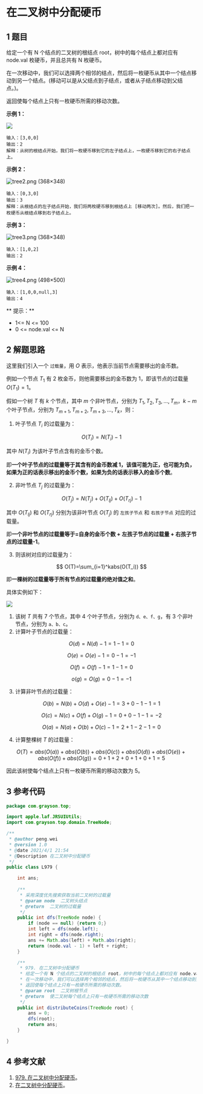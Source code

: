 # 在二叉树中分配硬币

## 1 题目

给定一个有 N 个结点的二叉树的根结点 root，树中的每个结点上都对应有 node.val 枚硬币，并且总共有 N 枚硬币。

在一次移动中，我们可以选择两个相邻的结点，然后将一枚硬币从其中一个结点移动到另一个结点。(移动可以是从父结点到子结点，或者从子结点移动到父结点。)。

返回使每个结点上只有一枚硬币所需的移动次数。

**示例 1：**

![](../../../media/202104/2021-04-02_193340.png)

```
输入：[3,0,0]
输出：2
解释：从树的根结点开始，我们将一枚硬币移到它的左子结点上，一枚硬币移到它的右子结点上。
```

**示例 2：**

![tree2.png (368×348)](../../../media/202104/2021-04-02_193407.png)

```
输入：[0,3,0]
输出：3
解释：从根结点的左子结点开始，我们将两枚硬币移到根结点上 [移动两次]。然后，我们把一枚硬币从根结点移到右子结点上。
```

**示例 3：**

![tree3.png (368×348)](../../../media/202104/2021-04-02_193421.png)

```
输入：[1,0,2]
输出：2
```

**示例 4：**

![tree4.png (498×500)](../../../media/202104/2021-04-02_193440.png)

```
输入：[1,0,0,null,3]
输出：4
```

** 提示：**

* 1<= N <= 100
* 0 <= node.val <= N

## 2 解题思路

这里我们引入一个 `过载量`，用 $O$ 表示，他表示当前节点需要移出的金币数。

例如一个节点 $T_1$ 有 2 枚金币，则他需要移出的金币数为 1，即该节点的过载量 $O(T_1)=1$。

假如一个树 $T$ 有 $k$ 个节点，其中 $m$ 个非叶节点，分别为 $T_1,T_2,T_3,...,T_m$，$k-m$ 个叶子节点，分别为 $T_{m+1},T_{m+2},T_{m+3},...,T_k$，则：

1. 叶子节点 $T_i$ 的过载量为：

$$
O(T_i)=N(T_i)-1
$$

其中 $N(T_i)$ 为该叶子节点含有的金币个数。

即**一个叶子节点的过载量等于其含有的金币数减 1，该值可能为正，也可能为负，如果为正的话表示移出的金币个数，如果为负的话表示移入的金币个数**。

2. 非叶节点 $T_j$ 的过载量为：

$$
O(T_j)=N(T_j)+O(T_{lj})+O(T_{rj})-1
$$

其中 $O(T_{lj})$ 和 $O(T_{rj})$ 分别为该非叶节点 $O(T_j)$ 的 `左孩子节点` 和 `右孩子节点` 对应的过载量。

即**一个非叶节点的过载量等于=自身的金币个数 + 左孩子节点的过载量 + 右孩子节点的过载量-1**。

3. 则该树对应的过载量为：

$$
O(T)=\sum_{i=1}^kabs(O(T_i))
$$

即**一棵树的过载量等于所有节点的过载量的绝对值之和**。

具体实例如下：

![](../../../media/202104/2021-04-02_201811.png)

1. 该树 $T$ 共有 7 个节点，其中 4 个叶子节点，分别为 `d、e、f、g`，有 3 个非叶节点，分别为 `a、b、c`。
2. 计算叶子节点的过载量：

$$
O(d)=N(d)-1=1-1=0
$$

$$
O(e)=O(e)-1=0-1=-1
$$

$$
O(f)=O(f)-1=1-1=0
$$

$$
o(g)=O(g)=0-1=-1
$$

3. 计算非叶节点的过载量：

$$
O(b)=N(b)+O(d)+O(e)-1=3+0-1-1=1
$$

$$
O(c)=N(c)+O(f)+O(g)-1=0+0-1-1=-2
$$

$$
O(a)=N(a)+O(b)+O(c)-1=2+1-2-1=0
$$

4. 计算整棵树 $T$ 的过载量：

$$
O(T)=abs(O(a))+abs(O(b))+abs(O(c))+abs(O(d))+abs(O(e))+abs(O(f))+abs(O(g))=0+1+2+0+1+0+1=5
$$

因此该树使每个结点上只有一枚硬币所需的移动次数为 5。

## 3 参考代码

```java
package com.grayson.top;

import apple.laf.JRSUIUtils;
import com.grayson.top.domain.TreeNode;

/**
 * @author peng.wei
 * @version 1.0
 * @date 2021/4/1 21:54
 * @Description 在二叉树中分配硬币
 */
public class L979 {

    int ans;
  
    /**
     * 采用深度优先搜索获取当前二叉树的过载量
     * @param node  二叉树头结点
     * @return  二叉树的过载量
     */
    public int dfs(TreeNode node) {
        if (node == null) {return 0;}
        int left = dfs(node.left);
        int right = dfs(node.right);
        ans += Math.abs(left) + Math.abs(right);
        return (node.val - 1) + left + right;
    }

    /**
     * 979. 在二叉树中分配硬币
     * 给定一个有 N 个结点的二叉树的根结点 root，树中的每个结点上都对应有 node.val 枚硬币，并且总共有 N 枚硬币。
     * 在一次移动中，我们可以选择两个相邻的结点，然后将一枚硬币从其中一个结点移动到另一个结点。(移动可以是从父结点到子结点，或者从子结点移动到父结点。)。
     * 返回使每个结点上只有一枚硬币所需的移动次数。
     * @param root  二叉树根节点
     * @return  使二叉树每个结点上只有一枚硬币所需的移动次数
     */
    public int distributeCoins(TreeNode root) {
        ans = 0;
        dfs(root);
        return ans;
    }

}
```

## 4 参考文献

1. [979. 在二叉树中分配硬币](https://leetcode-cn.com/problems/distribute-coins-in-binary-tree)。
2. [在二叉树中分配硬币](https://leetcode-cn.com/problems/distribute-coins-in-binary-tree/solution/zai-er-cha-shu-zhong-fen-pei-ying-bi-by-leetcode)。

